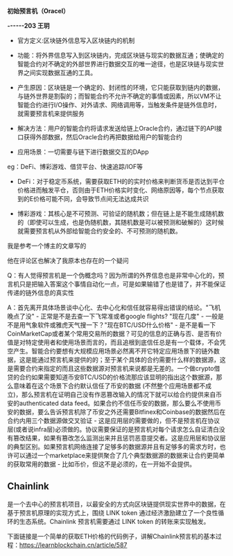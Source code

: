 **初始预言机（Oracel）**

**------203 王玥**

-   官方定义:区块链外信息写入区块链内的机制

-   功能：将外界信息写入到区块链内，完成区块链与现实的数据互通；使确定的智能合约对不确定的外部世界进行数据交互的唯一途径，也是区块链与现实世界之间实现数据互通的工具。

-   产生原因：区块链是一个确定的、封闭性的环境，它只能获取到链内的数据，与链外世界是割裂的；而智能合约不允许不确定的事情或因素，所以VM不让智能合约进行I/O操作、对外请求、网络调用等，当触发条件是链外信息时，就需要预言机来提供服务

-   解决方法：用户的智能合约将请求发送给链上Oracle合约，通过链下的API接口获得外部数据，然后Oracle合约再把数据给用户的智能合约

-   应用场景：一切需要与链下进行数据交互的DApp

eg：DeFi、博彩游戏、借贷平台、快速追踪/IOF等

-   DeFi：对于稳定币系统，需要获取ETH的的实时价格来判断货币是否达到平仓价格进而触发平仓，否则由于ETH价格实时变化、网络原因等，每个节点获取到的E价格可能不同，会导致节点间无法达成共识

-   博彩游戏：其核心是不可预测、可验证的随机数；但在链上是不能生成随机数的（即使可以生成，也是伪随机数，其随机数是可以被预测和破解的）这时候就需要预言机从外部给智能合约安全的、不可预测的随机数。

我是参考一个博主的文章写的

他在评论区也解决了我原本也存在的一个疑问

Q：有人觉得预言机是一个伪概念吗？因为所谓的外界信息也是非常中心化的，预言机只是把输入答案这个事情自动化一点，可是如果输错了也是错了，并不能保证传递的链外信息的真实性

A：首先离开具体场景谈中心化、去中心化和信任就容易得出错误的结论。"飞机晚点了没" -
正常是不是去查一下飞常准或者google flights? "现在几度" -
一般是不是用气象软件或雅虎天气搜一下？"现在BTC/USD什么价格" -
是不是看一下CoinMarketCap或者某个常用交易所的数据？可见的信息的正确与否、是否有价值是对特定使用者和使用场景而言的，而且追根到底信任总是有一个载体，不会凭空产生。智能合约要想有大规模应用场景必然离不开它特定应用场景下的链外数据，这是能通过预言机来提供的的；至于某个具体的合约需要什么样的数据源，这是需要合约来指定的而且这些数据源对预言机来说都是无差的。一个做crypto借贷的合约如果需要知道币安BTC/USD的价格流那应该显明的指出这个数据源，那么意味着在这个场景下合约默认信任了币安的数据
(不然整个应用场景都不成立)，那么预言机在证明自己没有作恶篡改输入的情况下就可以给合约提供来自币安的authenticated
data
feed。如果合约不信任币安的数据，那么要么不使用币安的数据，要么告诉预言机除了币安之外还需要Bitfinex和Coinbase的数据然后在合约内用三个数据源做交叉验证 -
这是应用层的需要做的，但不是预言机在协议层(或者说infra层)必须做的。协议需要保证的是预言机对每个请求怎么自证清白没有篡改结果，如果有篡改怎么监测出来并且惩罚恶意提交者。这是应用层和协议层的典型区别。如果预言机网络连接了足够多的数据源并且有足够多的需求方时，也许可以通过一个marketplace来提供聚合了几个典型数据源的数据来让合约更简单的获取常用的数据 -
比如币价，但这不是必须的，在一开始不会提供。

## Chainlink

是一个去中心的预言机项目，以最安全的方式向区块链提供现实世界中的数据，在基于预言机原理的实现方式上，围绕
LINK token 通过经济激励建立了一个良性循环的生态系统。Chainlink
预言机需要通过 LINK token 的转账来实现触发。

下面链接是一个简单的获取ETH价格的代码例子，讲解Chainlink预言机的基本过程：https://learnblockchain.cn/article/587
